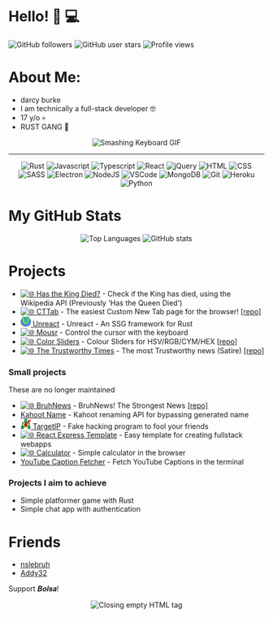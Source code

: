 # Hello! 🌊 💻

![GitHub followers](https://img.shields.io/github/followers/darccyy?style=flat-square) ![GitHub user stars](https://img.shields.io/github/stars/darccyy?style=flat-square) ![Profile views](https://komarev.com/ghpvc/?username=darccyy&style=flat-square&color=blue)

# About Me:

- darcy burke
- I am technically a full-stack developer 🤓
- 17 y/o 💀
- RUST GANG 🦀

<div align="center">

![Smashing Keyboard GIF](https://media0.giphy.com/media/5xtDaryREtat7r2obvi/giphy.gif?cid=ecf05e47zkeipmvp7qyq05rh1ctacrme7zr1by10fdokdnnt&rid=giphy.gif&ct=s)

</div>

---

<!-- Languages / Tools -->

<div align="center">
  <img src="https://cdn.worldvectorlogo.com/logos/rust.svg" alt="Rust" width=50 height=50/>
  <img src="https://cdn.worldvectorlogo.com/logos/logo-javascript.svg" alt="Javascript" width=50 height=50/>
  <img src="https://cdn.worldvectorlogo.com/logos/typescript.svg" alt="Typescript" width=50 height=50/> 
  <img src="https://cdn.worldvectorlogo.com/logos/react-2.svg" alt="React" width=50 height=50/> 
  <img src="https://cdn.worldvectorlogo.com/logos/jquery-4.svg" alt="jQuery" width=50 width=50 height=50/>
  <img src="https://cdn.worldvectorlogo.com/logos/html-1.svg" alt="HTML" width=50 height=50/>
  <img src="https://cdn.worldvectorlogo.com/logos/css-3.svg" alt="CSS" width=50 height=50/> 
  <img src="https://cdn.worldvectorlogo.com/logos/sass-1.svg" alt="SASS" width=50 height=50/> 
  <img src="https://cdn.worldvectorlogo.com/logos/electron-1.svg" alt="Electron" width=50 height=50/> 
  <img src="https://cdn.worldvectorlogo.com/logos/nodejs-1.svg" alt="NodeJS" width=50 height=50/>
  <img src="https://cdn.worldvectorlogo.com/logos/visual-studio-code-1.svg" alt="VSCode" width=50 height=50/> 
  <img src="https://cdn.worldvectorlogo.com/logos/mongodb-icon-1.svg" alt="MongoDB" width=50 height=50/> 
  <img src="https://cdn.worldvectorlogo.com/logos/git-icon.svg" alt="Git" width=50 height=50/> 
  <img src="https://cdn.worldvectorlogo.com/logos/heroku-4.svg" alt="Heroku" width=50 height=50/>
  <img src="https://cdn.worldvectorlogo.com/logos/python-5.svg" alt="Python" width=50 height=50/>
</div>

# My GitHub Stats

<div align="center">

![Top Languages](https://github-readme-stats.vercel.app/api/top-langs/?username=darccyy&layout=compact&theme=radical) ![GitHub stats](https://github-readme-stats.vercel.app/api?username=darccyy&theme=radical)

</div>

# Projects

- [<img alt="🌐" src="https://hasthekingdied.com/favicon.png" width=20 height=20 /> Has the King Died?](https://hasthekingdied.com) - Check if the King has died, using the Wikipedia API (Previously 'Has the Queen Died')
- [<img alt="🌐" src="https://darccyy.github.io/cttab/image/icon/128.png" width=20 height=20 /> CTTab](https://darccyy.github.io/cttab) - The easiest Custom New Tab page for the browser! [[repo]](https://github.com/darccyy/cttab)
- [<img alt="🌐" src="https://github.com/darccyy/unreact/raw/main/icon.png" width=20 height=20 /> Unreact](https://github.com/darccyy/unreact) - Unreact - An SSG framework for Rust
- [<img alt="🌐" src="https://github.com/darccyy/mousr/raw/master/src/icon-active.ico" width=20 height=20 /> Mousr](https://github.com/darccyy/mousr) - Control the cursor with the keyboard
- [<img alt="🌐" src="https://darccyy.github.io/color/favicon.png" width=20 height=20 /> Color Sliders](https://darccyy.github.io/color/) - Colour Sliders for HSV/RGB/CYM/HEX [[repo]](https://github.com/darccyy/color)
- [<img alt="🌐" src="https://trustworthytimes.com/public/image/icon.png" width=20 height=20 /> The Trustworthy Times](https://trustworthytimes.com) - The most Trustworthy news (Satire) [[repo]](https://github.com/trustworthytimes/trustworthytimes.github.io)

### Small projects

These are no longer maintained

- [<img alt="🌐" src="https://bruh.news/favicon.png" width=20 height=20 /> BruhNews](https://bruh.news) - BruhNews! The Strongest News [[repo]](https://github.com/bruhnews/bruhnews.github.io)
- [Kahoot Name](https://github.com/darccyy/kahoot-name) - Kahoot renaming API for bypassing generated name
- [<img alt="🌐" src="https://github.com/darccyy/targetip/raw/main/icon.png" width=20 height=20 /> TargetIP](https://github.com/darccyy/targetip) - Fake hacking program to fool your friends
- [<img alt="🌐" src="" width=20 height=20 /> React Express Template](https://github.com/darccyy/react-express-template) - Easy template for creating fullstack webapps
- [<img alt="🌐" src="https://darccyy.github.io/calculator/favicon.png" width=20 height=20 /> Calculator](https://darccyy.github.io/calculator) - Simple calculator in the browser
- [YouTube Caption Fetcher](https://github.com/darccyy/youtube-caption) - Fetch YouTube Captions in the terminal

### Projects I aim to achieve

- Simple platformer game with Rust
- Simple chat app with authentication

# Friends

- [nslebruh](https://github.com/nslebruh)
- [Addy32](https://github.com/Addy32)

Support 𝑩𝒐𝒍𝒔𝒂!

<div align="center" title="Get it? Closing html tag??">

![Closing empty HTML tag](https://media3.giphy.com/media/MaI6BylfjAkDkfk4OC/giphy.gif?cid=ecf05e47b8pgakpqq75vo3aelwdi7ik9hfpqckeildfrpczh&rid=giphy.gif&ct=s)

</div>
